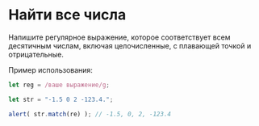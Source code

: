 # Найти все числа

Напишите регулярное выражение, которое соответствует всем десятичным числам, включая целочисленные, с плавающей точкой и отрицательные.

Пример использования:

```js
let reg = /ваше выражение/g;

let str = "-1.5 0 2 -123.4.";

alert( str.match(re) ); // -1.5, 0, 2, -123.4
```

